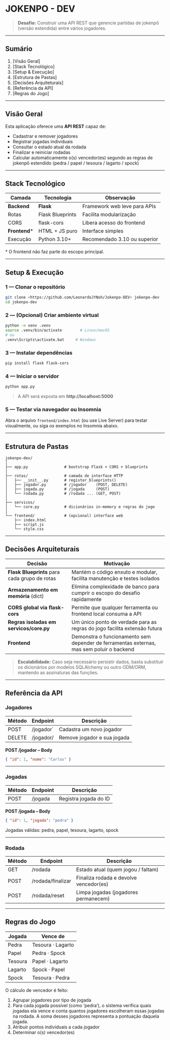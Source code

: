 # JOKENPO - DEV

> **Desafio:** Construir uma API REST que gerencie partidas de jokenpô (versão estendida) entre vários jogadores.

---

## Sumário
1. [Visão Geral]
2. [Stack Tecnológico]
3. [Setup & Execução]
4. [Estrutura de Pastas]
5. [Decisões Arquiteturais]
6. [Referência da API]
7. [Regras do Jogo]
---

## Visão Geral
Esta aplicação oferece uma **API REST** capaz de:
* Cadastrar e remover jogadores  
* Registrar jogadas individuais  
* Consultar o estado atual da rodada  
* Finalizar e reiniciar rodadas  
* Calcular automaticamente o(s) vencedor(es) segundo as regras de jokenpô estendido (pedra / papel / tesoura / lagarto / spock)

---

## Stack Tecnológico
| Camada        | Tecnologia | Observação |
|---------------|------------|------------|
| **Backend**   | **Flask**  | Framework web leve para APIs |
| Rotas         | Flask Blueprints | Facilita modularização |
| CORS          | flask-cors | Libera acesso do frontend |
| **Frontend*** | HTML + JS puro | Interface simples |
| Execução      | Python 3.10+ | Recomendado 3.10 ou superior |

\* O frontend não faz parte do escopo principal.

---

## Setup & Execução

### 1 — Clonar o repositório
```bash
git clone <https://github.com/LeonardoJYNoh/Jokenpo-DEV> jokenpo-dev
cd jokenpo-dev
```

### 2 — (Opcional) Criar ambiente virtual
```bash
python -m venv .venv
source .venv/bin/activate        # Linux/macOS
# ou
.venv\Scripts\activate.bat     # Windows
```

### 3 — Instalar dependências
```bash
pip install flask flask-cors
```

### 4 — Iniciar o servidor
```bash
python app.py
```
> A API será exposta em **http://localhost:5000**

### 5 — Testar via navegador ou Insomnia  
Abra o arquivo `frontend/index.html` (ou use Live Server) para testar visualmente, ou siga os exemplos no Insomnia abaixo.

---

## Estrutura de Pastas
```
jokenpo-dev/
│
├── app.py                # bootstrap Flask + CORS + blueprints
│
├── rotas/                # camada de interface HTTP
│   ├── __init__.py       # register_blueprints()
│   ├── jogador.py        # /jogador    (POST, DELETE)
│   ├── jogada.py         # /jogada     (POST)
│   └── rodada.py         # /rodada ... (GET, POST)
│
├── servicos/
│   └── core.py           # dicionários in-memory e regras do jogo
│
└── frontend/             # (opcional) interface web
    ├── index.html
    ├── script.js
    └── style.css
```

---

## Decisões Arquiteturais
| Decisão | Motivação |
|---------|-----------|
| **Flask Blueprints** para cada grupo de rotas | Mantém o código enxuto e modular, facilita manutenção e testes isolados |
| **Armazenamento em memória** (dict) | Elimina complexidade de banco para cumprir o escopo do desafio rapidamente |
| **CORS global via flask-cors** | Permite que qualquer ferramenta ou frontend local consuma a API|
| **Regras isoladas em servicos/core.py** | Um único ponto de verdade para as regras do jogo facilita extensão futura |
| **Frontend** | Demonstra o funcionamento sem depender de ferramentas externas, mas sem poluir o backend |

> **Escalabilidade:** Caso seja necessário persistir dados, basta substituir os dicionários por modelos SQLAlchemy ou outro ODM/ORM, mantendo as assinaturas das funções.

---

## Referência da API

### Jogadores
| Método | Endpoint            | Descrição                     |
|--------|---------------------|-------------------------------|
| POST | /jogador`         | Cadastra um novo jogador      |
| DELETE | /jogador/<id>   | Remove jogador e sua jogada   |

**POST /jogador – Body**
```json
{ "id": 1, "nome": "Carlos" }
```

---

### Jogadas
| Método | Endpoint  | Descrição                |
|--------|-----------|--------------------------|
| POST | /jogada | Registra jogada do ID    |

**POST /jogada – Body**
```json
{ "id": 1, "jogada": "pedra" }
```

Jogadas válidas: pedra, papel, tesoura, lagarto, spock

---

### Rodada
| Método | Endpoint              | Descrição                               |
|--------|-----------------------|-----------------------------------------|
| GET  | /rodada             | Estado atual (quem jogou / faltam)      |
| POST | /rodada/finalizar   | Finaliza rodada e devolve vencedor(es)  |
| POST | /rodada/reset       | Limpa jogadas (jogadores permanecem)    |

---

## Regras do Jogo
| Jogada  | Vence de                |
|---------|-------------------------|
| Pedra   | Tesoura · Lagarto       |
| Papel   | Pedra   · Spock         |
| Tesoura | Papel   · Lagarto       |
| Lagarto | Spock   · Papel         |
| Spock   | Tesoura · Pedra         |

O cálculo de vencedor é feito:
  
1. Agrupar jogadores por tipo de jogada
2. Para cada jogada possível (como ‘pedra’), o sistema verifica quais jogadas ela vence e conta quantos jogadores escolheram essas jogadas na rodada. A soma desses jogadores representa a pontuação daquela jogada.
3. Atribuir pontos individuais a cada jogador
4. Determinar o(s) vencedor(es)
